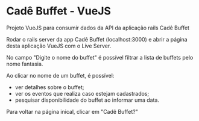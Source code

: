 # Cadê Buffet - VueJS
Projeto VueJS para consumir dados da API da aplicação rails Cadê Buffet

Rodar o rails server da app Cadê Buffet (localhost:3000) e abrir a página desta aplicação VueJS com o Live Server.

No campo "Digite o nome do buffet" é possível filtrar a lista de buffets pelo nome fantasia.

Ao clicar no nome de um buffet, é possível: 
- ver detalhes sobre o buffet;
- ver os eventos que realiza caso estejam cadastrados;
- pesquisar disponibilidade do buffet ao informar uma data.

Para voltar na página inical, clicar em "Cadê Buffet?"